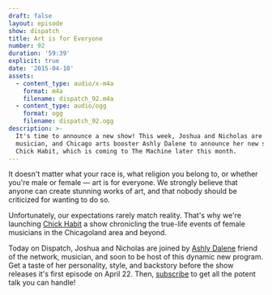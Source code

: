 ```yaml
---
draft: false
layout: episode
show: dispatch
title: Art is for Everyone
number: 92
duration: '59:39'
explicit: true
date: '2015-04-10'
assets:
  - content_type: audio/x-m4a
    format: m4a
    filename: dispatch_92.m4a
  - content_type: audio/ogg
    format: ogg
    filename: dispatch_92.ogg
description: >-
  It's time to announce a new show! This week, Joshua and Nicholas are joined by
  musician, and Chicago arts booster Ashly Dalene to announce her new show,
  Chick Habit, which is coming to The Machine later this month.
---
```

It doesn't matter what your race is, what religion you belong to, or whether you're male or female &mdash; art is for everyone. We strongly believe that anyone can create stunning works of art, and that nobody should be criticized for wanting to do so.

Unfortunately, our expectations rarely match reality. That's why we're launching [Chick Habit](http://nicholaswyoung.com/programs/chick-habit) a show chronicling the true-life events of female musicians in the Chicagoland area and beyond. 

Today on Dispatch, Joshua and Nicholas are joined by [Ashly Dalene](http://machine.fm/people/ashly-dalene) friend of the network, musician, and soon to be host of this dynamic new program. Get a taste of her personality, style, and backstory before the show releases it's first episode on April 22. Then, [subscribe](http://nicholaswyoung.com/programs/chick-habit) to get all the potent talk you can handle!